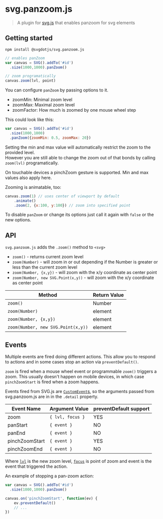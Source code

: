 # svg.panzoom.js

> A plugin for [svg.js](https://github.com/svgdotjs/svg.js) that enables panzoom for svg elements


## Getting started

```
npm install @svgdotjs/svg.panzoom.js
```

```js
// enables panZoom
var canvas = SVG().addTo('#id')
  .size(1000,1000).panZoom()

// zoom programatically
canvas.zoom(lvl, point)
```

You can configure `panZoom` by passing options to it.

- zoomMin: Minimal zoom level
- zoomMax: Maximal zoom level
- zoomFactor: How much is zoomed by one mouse wheel step

This could look like this:

```js
var canvas = SVG().addTo('#id')
  .size(1000,1000)
  .panZoom({zoomMin: 0.5, zoomMax: 20})
```

Setting the min and max value will automatically restrict the zoom to the provided level.  
However you are still able to change the zoom out of that bonds by calling `zoom(lvl)` programatically.

On touchable devices a pinchZoom gesture is supported. Min and max values also apply here.

Zooming is animatable, too:

```js
canvas.zoom(1) // uses center of viewport by default
    .animate()
    .zoom(2, {x:100, y:100}) // zoom into specified point
```

To disable `panZoom` or change its options just call it again with `false` or the new options.

## API

`svg.panzoom.js` adds the `.zoom()` method to `<svg>`

- `zoom()` - returns current zoom level
- `zoom(Number)` - will zoom in or out depending if the Number is greater or less than the current zoom level
- `zoom(Number, {x,y})` - will zoom with the x/y coordinate as center point
- `zoom(Number, new SVG.Point(x,y))` - will zoom with the x/y coordinate as center point

| Method                             | Return Value |
| ---------------------------------- | ------------ |
| `zoom()`                           | Number       |
| `zoom(Number)`                     | element      |
| `zoom(Number, {x,y})`              | element      |
| `zoom(Number, new SVG.Point(x,y))` | element      |

## Events

Multiple events are fired doing different actions. This allow you to respond
to actions and in some cases stop an action via `preventDefault()`.

`zoom` is fired when a mouse wheel event or programmable `zoom()` triggers
a zoom. This usually doesn't happen on mobile devices, in which case
`pinchZoomStart` is fired when a zoom happens.

Events fired from SVG.js are [`CustomEvent`s](http://devdocs.io/dom/customevent),
so the arguments passed from svg.panzoom.js are in in the `.detail` property.

| Event Name     | Argument Value   | preventDefault support |
| -------------- | ---------------- | ---------------------- |
| zoom           | `{ lvl, focus }` | YES                    |
| panStart       | `{ event }`      | NO                     |
| panEnd         | `{ event }`      | NO                     |
| pinchZoomStart | `{ event }`      | YES                    |
| pinchZoomEnd   | `{ event }`      | NO                     |

Where [`lvl`](http://svgjs.com/geometry/#svg-box) is the new zoom level,
[`focus`](http://svgjs.com/classes/#svg-point) is point of zoom
and event is the event that triggered the action.

An example of stopping a pan-zoom action:

```js
var canvas = SVG().addTo('#id')
  .size(1000,1000).panZoom()

canvas.on('pinchZoomStart', function(ev) {
    ev.preventDefault()
    // ...
})
```
